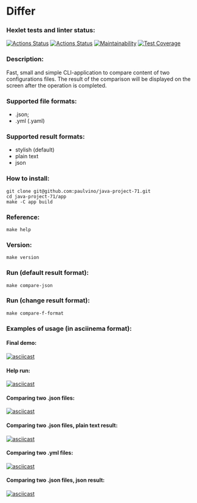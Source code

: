 # Differ

### Hexlet tests and linter status:
[![Actions Status](https://github.com/paulvino/java-project-71/workflows/hexlet-check/badge.svg)](https://github.com/paulvino/java-project-71/actions)
[![Actions Status](https://github.com/paulvino/java-project-71/actions/workflows/main.yml/badge.svg)](https://github.com/paulvino/java-project-71/actions/workflows/main.yml)
[![Maintainability](https://api.codeclimate.com/v1/badges/995f2c889eff35789c4e/maintainability)](https://codeclimate.com/github/paulvino/java-project-71/maintainability)
[![Test Coverage](https://api.codeclimate.com/v1/badges/995f2c889eff35789c4e/test_coverage)](https://codeclimate.com/github/paulvino/java-project-71/test_coverage)

### Description:
Fast, small and simple CLI-application to compare content of two configurations files. 
The result of the comparison will be displayed on the screen after the operation is completed.

### Supported file formats:
  - .json;
  - .yml (.yaml)

### Supported result formats:
  - stylish (default)
  - plain text
  - json

### How to install:
    git clone git@github.com:paulvino/java-project-71.git
    cd java-project-71/app
    make -C app build

### Reference:
    make help

### Version:
    make version

### Run (default result format):
    make compare-json

### Run (change result format):
    make compare-f-format

### Examples of usage (in asciinema format):
#### Final demo:
[![asciicast](https://asciinema.org/a/631qCkOzFO6oJZzJtE2ENYEq4.svg)](https://asciinema.org/a/631qCkOzFO6oJZzJtE2ENYEq4)

#### Help run:
[![asciicast](https://asciinema.org/a/ZPOX6NhVSd3lsTnlAi72zMe7o.svg)](https://asciinema.org/a/ZPOX6NhVSd3lsTnlAi72zMe7o)

#### Comparing two .json files:
[![asciicast](https://asciinema.org/a/3VjYuVMxeXjZzvHBQG07Q0h8u.svg)](https://asciinema.org/a/3VjYuVMxeXjZzvHBQG07Q0h8u)

#### Comparing two .json files, plain text result:
[![asciicast](https://asciinema.org/a/hH8mLKnEFN4j86BaWhk2MhsoN.svg)](https://asciinema.org/a/hH8mLKnEFN4j86BaWhk2MhsoN)

#### Comparing two .yml files:
[![asciicast](https://asciinema.org/a/1iFdzFHNqID9X86kfPfCnMuox.svg)](https://asciinema.org/a/1iFdzFHNqID9X86kfPfCnMuox)

#### Comparing two .json files, json result:
[![asciicast](https://asciinema.org/a/O8C9cNLVsBE6k3tpBACX4U4Xf.svg)](https://asciinema.org/a/O8C9cNLVsBE6k3tpBACX4U4Xf)